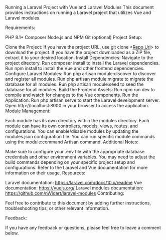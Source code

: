 Running a Laravel Project with Vue and Laravel Modules
This document provides instructions on running a Laravel project that utilizes Vue and Laravel modules.

Requirements:

PHP 8.1+
Composer
Node.js and NPM
Git (optional)
Project Setup:

Clone the Project:
If you have the project URL, use git clone <[Repo Url](https://github.com/m-abdulmonem/simple-e-commerce.git)> to download the project.
If you have the project downloaded as a ZIP file, extract it to your desired location.
Install Dependencies:
Navigate to the project directory.
Run composer install to install the Laravel dependencies.
Run npm install to install the Vue and other frontend dependencies.
Configure Laravel Modules:
Run php artisan module:discover to discover and register all modules.
Run php artisan module:migrate to migrate the database for all modules.
Run php artisan module:seed to seed the database for all modules.
Build the Frontend Assets:
Run npm run dev to compile and watch for changes to the Vue components.
Run the Application:
Run php artisan serve to start the Laravel development server.
Open http://localhost:8000 in your browser to access the application.
Module Management:

Each module has its own directory within the modules directory.
Each module can have its own controllers, models, views, routes, and configurations.
You can enable/disable modules by updating the modules.json configuration file.
You can run specific module commands using the module:command Artisan command.
Additional Notes:

Make sure to configure your .env file with the appropriate database credentials and other environment variables.
You may need to adjust the build commands depending on your specific project setup and configurations.
Refer to the Laravel and Vue documentation for more information on their usage.
Resources:

Laravel documentation: https://laravel.com/docs/10.x/readme
Vue documentation: https://vuejs.org/
Laravel modules documentation: https://github.com/nWidart/laravel-modules
Contributing:

Feel free to contribute to this document by adding further instructions, troubleshooting tips, or other relevant information.

Feedback:

If you have any feedback or questions, please feel free to leave a comment below.
